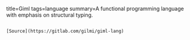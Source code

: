title=Giml
tags=language
summary=A functional programming language with emphasis on structural typing.
~~~~~~

[Source](https://gitlab.com/gilmi/giml-lang)

